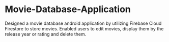 # Movie-Database-Application
Designed a movie database android application by utilizing Firebase Cloud Firestore to store movies. 
Enabled users to edit movies, display them by the release year or rating and delete them.
